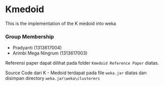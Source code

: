 # Kmedoid
This is the implementation of the K medoid into weka

### Group Membership 
- Pradyanti (1313617004)
- Arimbi Mega Ningrum (1313617003)

Referensi paper dapat dilihat pada folder `Kmedoid Reference Paper` diatas.

Source Code dari K - Medoid terdapat pada file `weka.jar` diatas dan disimpan directory `weka.jar\weka\clusterers`
